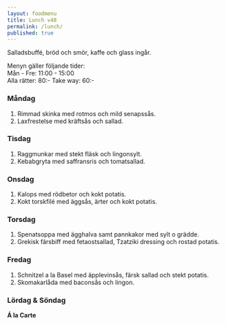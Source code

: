 ```yaml
---
layout: foodmenu
title: Lunch v48
permalink: /lunch/
published: true
---
```

Salladsbuffé, bröd och smör, kaffe och glass ingår.

Menyn gäller följande tider:  
Mån - Fre: 11:00 - 15:00  
Alla rätter: 80:- Take way: 60:-

### Måndag

1. Rimmad skinka med rotmos och mild senapssås.
2. Laxfrestelse med kräftsås och sallad.

### Tisdag

1. Raggmunkar med stekt fläsk och lingonsylt.
2. Kebabgryta med saffransris och tomatsallad.

### Onsdag

1. Kalops med rödbetor och kokt potatis.
2. Kokt torskfilé med äggsås, ärter och kokt potatis.

### Torsdag

1. Spenatsoppa med ägghalva samt pannkakor med sylt o grädde.
2. Grekisk färsbiff med fetaostsallad, Tzatziki dressing och rostad potatis.


### Fredag

1. Schnitzel a la Basel med äpplevinsås, färsk sallad och stekt potatis.
2. Skomakarlåda med baconsås och lingon.


### Lördag & Söndag

**Á la Carte**
